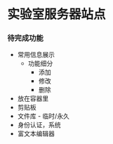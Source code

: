 # 实验室服务器站点

### 待完成功能
- 常用信息展示
  - 功能细分
    - 添加
    - 修改
    - 删除
- 放在容器里
- 剪贴板
- 文件库 - 临时/永久
- 身份认证，系统
- 富文本编辑器
